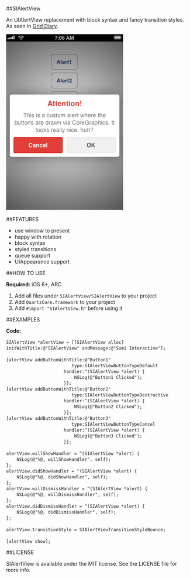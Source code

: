 ##SIAlertView

An UIAlertView replacement with block syntax and fancy transition styles. As seen in [Grid Diary](http://griddiaryapp.com/).

![SIAlertView Screenshot](https://github.com/Sumi-Interactive/SIAlertView/raw/master/screenshot.png)

##FEATURES

- use window to present
- happy with rotation
- block syntax
- styled transitions
- queue support
- UIAppearance support

##HOW TO USE

**Required:** iOS 6+, ARC

1. Add all files under `SIAlertView/SIAlertView` to your project
2. Add `QuartzCore.framework` to your project
3. Add `#import "SIAlertView.h"` before using it

##EXAMPLES

**Code:**

```
SIAlertView *alertView = [[SIAlertView alloc] initWithTitle:@"SIAlertView" andMessage:@"Sumi Interactive"];

[alertView addButtonWithTitle:@"Button1"
                         type:SIAlertViewButtonTypeDefault
                      handler:^(SIAlertView *alert) {
                          NSLog(@"Button1 Clicked");
                      }];
[alertView addButtonWithTitle:@"Button2"
                         type:SIAlertViewButtonTypeDestructive
                      handler:^(SIAlertView *alert) {
                          NSLog(@"Button2 Clicked");
                      }];
[alertView addButtonWithTitle:@"Button3"
                         type:SIAlertViewButtonTypeCancel
                      handler:^(SIAlertView *alert) {
                          NSLog(@"Button3 Clicked");
                      }];

alertView.willShowHandler = ^(SIAlertView *alert) {
    NSLog(@"%@, willShowHandler", self);
};
alertView.didShowHandler = ^(SIAlertView *alert) {
    NSLog(@"%@, didShowHandler", self);
};
alertView.willDismissHandler = ^(SIAlertView *alert) {
    NSLog(@"%@, willDismissHandler", self);
};
alertView.didDismissHandler = ^(SIAlertView *alert) {
    NSLog(@"%@, didDismissHandler", self);
};

alertView.transitionStyle = SIAlertViewTransitionStyleBounce;

[alertView show];
```

##LICENSE

SIAlertView is available under the MIT license. See the LICENSE file for more info.